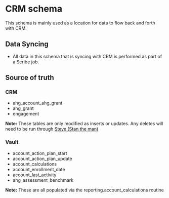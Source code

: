 # CRM schema

This schema is mainly used as a location for data to flow back and forth with CRM.

## Data Syncing

* All data in this schema that is syncing with CRM is performed as part of a Scribe job.

## Source of truth

### CRM
* ahg_account_ahg_grant
* ahg_grant
* engagement

**Note:** These tables are only modified as inserts or updates. Any deletes will need to be run through [Steve (Stan the man)](mailto:steve.bambakidis@healthiergeneration.org)

### Vault
* account_action_plan_start
* account_action_plan_update
* account_calculations
* account_enrollment_date
* account_last_activity
* ahg_assessment_benchmark

**Note:** These are all populated via the reporting.account_calculations routine 
